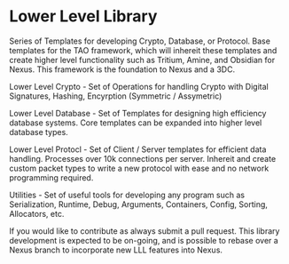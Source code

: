# Lower Level Library
Series of Templates for developing Crypto, Database, or Protocol. Base templates for the TAO framework, which will inhereit these templates and create higher level functionality such as Tritium, Amine, and Obsidian for Nexus. This framework is the foundation to Nexus and a 3DC. 

Lower Level Crypto - Set of Operations for handling Crypto with Digital Signatures, Hashing, Encyrption (Symmetric / Assymetric)

Lower Level Database - Set of Templates for designing high efficiency database systems. Core templates can be expanded into higher level database types.

Lower Level Protocl - Set of Client / Server templates for efficient data handling. Processes over 10k connections per server. Inhereit and create custom packet types to write a new protocol with ease and no network programming required.

Utilities - Set of useful tools for developing any program such as Serialization, Runtime, Debug, Arguments, Containers, Config, Sorting, Allocators, etc.

If you would like to contribute as always submit a pull request. This library development is expected to be on-going, and is possible to rebase over a Nexus branch to incorporate new LLL features into Nexus.
